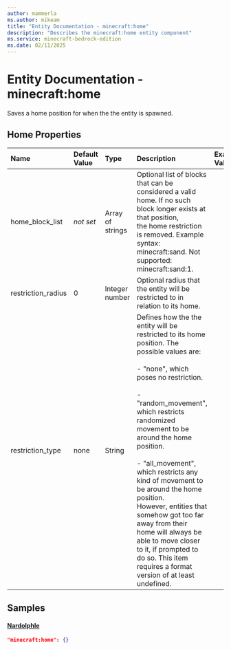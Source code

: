 ```yaml
---
author: mammerla
ms.author: mikeam
title: "Entity Documentation - minecraft:home"
description: "Describes the minecraft:home entity component"
ms.service: minecraft-bedrock-edition
ms.date: 02/11/2025 
---
```


# Entity Documentation - minecraft:home

Saves a home position for when the the entity is spawned.


## Home Properties

|Name       |Default Value |Type |Description |Example Values |
|:----------|:-------------|:----|:-----------|:------------- |
| home_block_list | *not set* | Array of strings | Optional list of blocks that can be considered a valid home. If no such block longer exists at that position,<br>											the home restriction is removed. Example syntax: minecraft:sand. Not supported: minecraft:sand:1. |  | 
| restriction_radius | 0 | Integer number | Optional radius that the entity will be restricted to in relation to its home. |  | 
| restriction_type | none | String | Defines how the the entity will be restricted to its home position. The possible values are:<br>												<br>- "none", which poses no restriction.<br>												<br>- "random_movement", which restricts randomized movement to be around the home position.<br>												<br>- "all_movement", which restricts any kind of movement to be around the home position.<br>													However, entities that somehow got too far away from their home will always be able to move closer to it, if prompted to do so. This item requires a format version of at least undefined. |  | 

## Samples

#### [Nardolphle](https://github.com/microsoft/minecraft-samples/tree/main/addon_starter/2_entities/behavior_packs/aop_mobs/entities/nardolphle.behavior.json)


```json
"minecraft:home": {}
```
